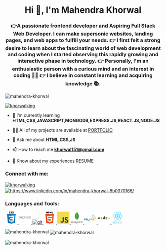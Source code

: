 <h1 align="center">Hi 👋, I'm Mahendra Khorwal</h1>
<h3 align="center">  👉A passionate frontend developer and Aspiring Full Stack Web Developer. I can make supersonic websites, landing pages, and web apps to fulfill your needs. 
  👉 I first felt a strong desire to learn about the fascinating world of web development and coding when I started observing this rapidly growing and interactive phase in technology. 
  👉 Personally, I'm an enthusiastic person with a curious mind and an interest in coding 👨‍🏫 
  👉 I believe in constant learning and acquiring knowledge 📚.</h3>

<p align="left"> <img src="https://komarev.com/ghpvc/?username=mahendra-khorwal&label=Profile%20views&color=0e75b6&style=flat" alt="mahendra-khorwal" /> </p>

<p align="left"> <a href="https://twitter.com/khorwalking" target="blank"><img src="https://img.shields.io/twitter/follow/khorwalking?logo=twitter&style=for-the-badge" alt="khorwalking" /></a> </p>

- 🌱 I’m currently learning **HTML,CSS,JAVASCRIPT,MONGODB,EXPRESS.JS,REACT.JS,NODE.JS**

- 👨‍💻 All of my projects are available at [PORTFOLIO](https://chipper-chebakia-788aed.netlify.app/)

- 💬 Ask me about **HTML,CSS,JS**

- 📫 How to reach me **khorwal151@gmail.com**

- 📄 Know about my experiences [RESUME](https://drive.google.com/file/d/1dzExmb734OR628IrOdBwEAW8WRiyXDD8/view?usp=sharing)

<h3 align="left">Connect with me:</h3>
<p align="left">
<a href="https://twitter.com/khorwalking" target="blank"><img align="center" src="https://raw.githubusercontent.com/rahuldkjain/github-profile-readme-generator/master/src/images/icons/Social/twitter.svg" alt="khorwalking" height="30" width="40" /></a>
<a href="https://www.linkedin.com/in/mahendra-khorwal-8b0370166/" target="blank"><img align="center" src="https://raw.githubusercontent.com/rahuldkjain/github-profile-readme-generator/master/src/images/icons/Social/linked-in-alt.svg" alt="https://www.linkedin.com/in/mahendra-khorwal-8b0370166/" height="30" width="40" /></a>
</p>

<h3 align="left">Languages and Tools:</h3>
<p align="left"> <a href="https://www.w3schools.com/css/" target="_blank" rel="noreferrer"> <img src="https://raw.githubusercontent.com/devicons/devicon/master/icons/css3/css3-original-wordmark.svg" alt="css3" width="40" height="40"/> </a> <a href="https://expressjs.com" target="_blank" rel="noreferrer"> <img src="https://raw.githubusercontent.com/devicons/devicon/master/icons/express/express-original-wordmark.svg" alt="express" width="40" height="40"/> </a> <a href="https://git-scm.com/" target="_blank" rel="noreferrer"> <img src="https://www.vectorlogo.zone/logos/git-scm/git-scm-icon.svg" alt="git" width="40" height="40"/> </a> <a href="https://www.w3.org/html/" target="_blank" rel="noreferrer"> <img src="https://raw.githubusercontent.com/devicons/devicon/master/icons/html5/html5-original-wordmark.svg" alt="html5" width="40" height="40"/> </a> <a href="https://developer.mozilla.org/en-US/docs/Web/JavaScript" target="_blank" rel="noreferrer"> <img src="https://raw.githubusercontent.com/devicons/devicon/master/icons/javascript/javascript-original.svg" alt="javascript" width="40" height="40"/> </a> <a href="https://www.mongodb.com/" target="_blank" rel="noreferrer"> <img src="https://raw.githubusercontent.com/devicons/devicon/master/icons/mongodb/mongodb-original-wordmark.svg" alt="mongodb" width="40" height="40"/> </a> <a href="https://www.mysql.com/" target="_blank" rel="noreferrer"> <img src="https://raw.githubusercontent.com/devicons/devicon/master/icons/mysql/mysql-original-wordmark.svg" alt="mysql" width="40" height="40"/> </a> <a href="https://nodejs.org" target="_blank" rel="noreferrer"> <img src="https://raw.githubusercontent.com/devicons/devicon/master/icons/nodejs/nodejs-original-wordmark.svg" alt="nodejs" width="40" height="40"/> </a> <a href="https://reactjs.org/" target="_blank" rel="noreferrer"> <img src="https://raw.githubusercontent.com/devicons/devicon/master/icons/react/react-original-wordmark.svg" alt="react" width="40" height="40"/> </a> </p>

<p><img align="left" src="https://github-readme-stats.vercel.app/api/top-langs?username=mahendra-khorwal&show_icons=true&locale=en&layout=compact" alt="mahendra-khorwal" /></p>

<p>&nbsp;<img align="center" src="https://github-readme-stats.vercel.app/api?username=mahendra-khorwal&show_icons=true&locale=en" alt="mahendra-khorwal" /></p>

<p><img align="center" src="https://github-readme-streak-stats.herokuapp.com/?user=mahendra-khorwal&" alt="mahendra-khorwal" /></p>
